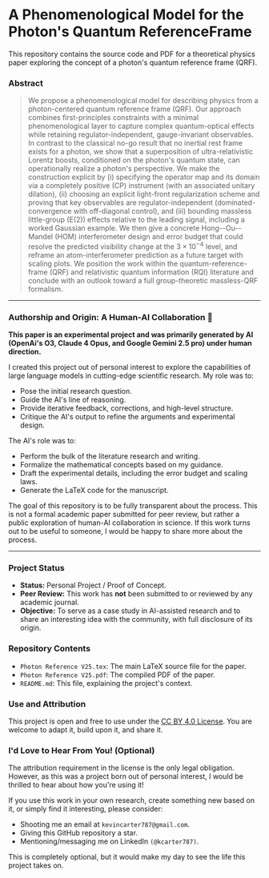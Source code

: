 # A Phenomenological Model for the Photon's Quantum ReferenceFrame

This repository contains the source code and PDF for a theoretical physics paper exploring the concept of a photon's quantum reference frame (QRF).

### **Abstract**
> We propose a phenomenological model for describing physics from a photon-centered quantum reference frame (QRF). Our approach combines first-principles constraints with a minimal phenomenological layer to capture complex quantum-optical effects while retaining regulator-independent, gauge-invariant observables. In contrast to the classical no-go result that no inertial rest frame exists for a photon, we show that a superposition of ultra-relativistic Lorentz boosts, conditioned on the photon's quantum state, can operationally realize a photon's perspective. We make the construction explicit by (i) specifying the operator map and its domain via a completely positive (CP) instrument (with an associated unitary dilation), (ii) choosing an explicit light-front regularization scheme and proving that key observables are regulator-independent (dominated-convergence with off-diagonal control), and (iii) bounding massless little-group (E(2)) effects relative to the leading signal, including a worked Gaussian example. We then give a concrete Hong--Ou--Mandel (HOM) interferometer design and error budget that could resolve the predicted visibility change at the $3\times 10^{-4}$ level, and reframe an atom-interferometer prediction as a future target with scaling plots. We position the work within the quantum-reference-frame (QRF) and relativistic quantum information (RQI) literature and conclude with an outlook toward a full group-theoretic massless-QRF formalism.

---

### **Authorship and Origin: A Human-AI Collaboration** 🤖

**This paper is an experimental project and was primarily generated by AI (OpenAi's O3, Claude 4 Opus, and Google Gemini 2.5 pro) under human direction.**

I created this project out of personal interest to explore the capabilities of large language models in cutting-edge scientific research. My role was to:
* Pose the initial research question.
* Guide the AI's line of reasoning.
* Provide iterative feedback, corrections, and high-level structure.
* Critique the AI's output to refine the arguments and experimental design.

The AI's role was to:
* Perform the bulk of the literature research and writing.
* Formalize the mathematical concepts based on my guidance.
* Draft the experimental details, including the error budget and scaling laws.
* Generate the LaTeX code for the manuscript.

The goal of this repository is to be fully transparent about the process. This is not a formal academic paper submitted for peer review, but rather a public exploration of human-AI collaboration in science. If this work turns out to be useful to someone, I would be happy to share more about the process.

---

### **Project Status**

* **Status:** Personal Project / Proof of Concept.
* **Peer Review:** This work has **not** been submitted to or reviewed by any academic journal.
* **Objective:** To serve as a case study in AI-assisted research and to share an interesting idea with the community, with full disclosure of its origin.

### **Repository Contents**

* `Photon Reference V25.tex`: The main LaTeX source file for the paper.
* `Photon Reference V25.pdf`: The compiled PDF of the paper.
* `README.md`: This file, explaining the project's context.

### Use and Attribution

This project is open and free to use under the [CC BY 4.0 License](https://creativecommons.org/licenses/by/4.0/). You are welcome to adapt it, build upon it, and share it.

### I'd Love to Hear From You! (Optional)

The attribution requirement in the license is the only legal obligation. However, as this was a project born out of personal interest, I would be thrilled to hear about how you're using it!

If you use this work in your own research, create something new based on it, or simply find it interesting, please consider:
* Shooting me an email at `kevincarter787@gmail.com`.
* Giving this GitHub repository a star.
* Mentioning/messaging me on LinkedIn `(@kcarter787)`.

This is completely optional, but it would make my day to see the life this project takes on.
